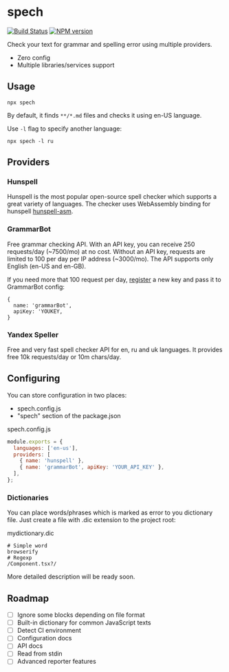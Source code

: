 # spech

[![Build Status](https://travis-ci.org/megahertz/spech.svg?branch=master)](https://travis-ci.org/megahertz/spech)
[![NPM version](https://badge.fury.io/js/spech.svg)](https://badge.fury.io/js/spech)

Check your text for grammar and spelling error using multiple providers.

- Zero config
- Multiple libraries/services support

## Usage

`npx spech`

By default, it finds `**/*.md` files and checks it using en-US language.

Use `-l` flag to specify another language:

`npx spech -l ru`

## Providers

### Hunspell

Hunspell is the most popular open-source spell checker which supports a great
variety of languages. The checker uses WebAssembly binding for hunspell
[hunspell-asm](https://github.com/kwonoj/hunspell-asm).

### GrammarBot

Free grammar checking API. With an API key, you can receive 250 requests/day
(~7500/mo) at no cost. Without an API key, requests are limited to 100 per
day per IP address (~3000/mo). The API supports only English (en-US and en-GB).

If you need more that 100 request per day,
[register](https://www.grammarbot.io/signup) a new key and pass it to
GrammarBot config: 

```
{
  name: 'grammarBot',
  apiKey: 'YOUKEY,
}
```

### Yandex Speller

Free and very fast spell checker API for en, ru and uk languages. It provides
free 10k requests/day or 10m chars/day.

## Configuring

You can store configuration in two places:
 - spech.config.js
 - "spech" section of the package.json

spech.config.js

```js
module.exports = {
  languages: ['en-us'],
  providers: [
    { name: 'hunspell' },
    { name: 'grammarBot', apiKey: 'YOUR_API_KEY' },
  ],
};
```

### Dictionaries
You can place words/phrases which is marked as error to you dictionary file.
Just create a file with .dic extension to the project root:

mydictionary.dic
```
# Simple word
browserify
# Regexp
/Component.tsx?/
```

More detailed description will be ready soon.

## Roadmap

- [ ] Ignore some blocks depending on file format
- [ ] Built-in dictionary for common JavaScript texts
- [ ] Detect CI environment
- [ ] Configuration docs
- [ ] API docs
- [ ] Read from stdin
- [ ] Advanced reporter features
